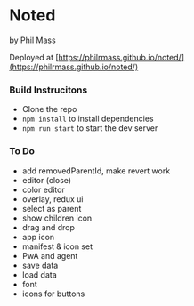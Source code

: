 # Noted
by Phil Mass

Deployed at [https://philrmass.github.io/noted/](https://philrmass.github.io/noted/)

### Build Instrucitons
- Clone the repo
- `npm install` to install dependencies
- `npm run start` to start the dev server

### To Do
- add removedParentId, make revert work
- editor (close)
- color editor
- overlay, redux ui
- select as parent
- show children icon
- drag and drop
- app icon
- manifest & icon set
- PwA and agent
- save data
- load data
- font
- icons for buttons
